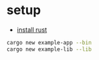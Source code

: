 # setup

- [install rust](https://github.com/ks6088ts/dotfiles/commit/ed0710f4676436659f10ee1d393f9d6cf9fdd750)

```bash
cargo new example-app --bin
cargo new example-lib --lib
```
